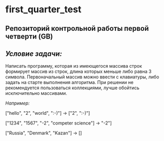 # first_quarter_test
## Репозиторий контрольной работы первой четверти (GB)

## _Условие задачи:_ ##
Написать программу, которая из имеющегося массива строк формирует массив из строк, длина которых меньше либо равна 3 символа. Первоначальный массив можно ввести с клавиатуры, либо задать на старте выполнения алгоритма. При решении не рекомендуется пользоваться коллекциями, лучше обойтись исключительно массивами.

*Например:*

["hello", "2", "world", ":-)"] -> ["2", ":-)"]

["1234", "1567", "-2", "competer science"] -> "-2"]

["Russia", "Denmark", "Kazan"] -> []